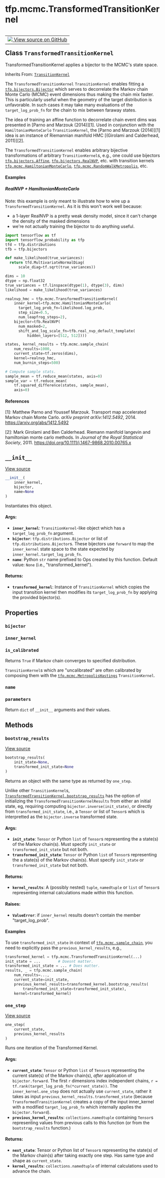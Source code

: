 <div itemscope itemtype="http://developers.google.com/ReferenceObject">
<meta itemprop="name" content="tfp.mcmc.TransformedTransitionKernel" />
<meta itemprop="path" content="Stable" />
<meta itemprop="property" content="bijector"/>
<meta itemprop="property" content="inner_kernel"/>
<meta itemprop="property" content="is_calibrated"/>
<meta itemprop="property" content="name"/>
<meta itemprop="property" content="parameters"/>
<meta itemprop="property" content="__init__"/>
<meta itemprop="property" content="bootstrap_results"/>
<meta itemprop="property" content="one_step"/>
</div>

# tfp.mcmc.TransformedTransitionKernel


<table class="tfo-notebook-buttons tfo-api" align="left">

<td>
  <a target="_blank" href="https://github.com/tensorflow/probability/blob/master/tensorflow_probability/python/mcmc/transformed_kernel.py">
    <img src="https://www.tensorflow.org/images/GitHub-Mark-32px.png" />
    View source on GitHub
  </a>
</td></table>



## Class `TransformedTransitionKernel`

TransformedTransitionKernel applies a bijector to the MCMC's state space.

Inherits From: [`TransitionKernel`](../../tfp/mcmc/TransitionKernel.md)

<!-- Placeholder for "Used in" -->

The `TransformedTransitionKernel` `TransitionKernel` enables fitting
a <a href="../../tfp/bijectors/Bijector.md"><code>tfp.bijectors.Bijector</code></a> which serves to decorrelate the Markov chain Monte
Carlo (MCMC) event dimensions thus making the chain mix faster. This is
particularly useful when the geometry of the target distribution is
unfavorable. In such cases it may take many evaluations of the
`target_log_prob_fn` for the chain to mix between faraway states.

The idea of training an affine function to decorrelate chain event dims was
presented in [Parno and Marzouk (2014)][1]. Used in conjunction with the
`HamiltonianMonteCarlo` `TransitionKernel`, the [Parno and Marzouk (2014)][1]
idea is an instance of Riemannian manifold HMC [(Girolami and Calderhead,
2011)][2].

The `TransformedTransitionKernel` enables arbitrary bijective transformations
of arbitrary `TransitionKernel`s, e.g., one could use bijectors
<a href="../../tfp/bijectors/Affine.md"><code>tfp.bijectors.Affine</code></a>, <a href="../../tfp/bijectors/RealNVP.md"><code>tfp.bijectors.RealNVP</code></a>, etc. with transition kernels
<a href="../../tfp/mcmc/HamiltonianMonteCarlo.md"><code>tfp.mcmc.HamiltonianMonteCarlo</code></a>, <a href="../../tfp/mcmc/RandomWalkMetropolis.md"><code>tfp.mcmc.RandomWalkMetropolis</code></a>,
etc.

#### Examples

##### RealNVP + HamiltonianMonteCarlo

Note: this example is only meant to illustrate how to wire up a
`TransformedTransitionKernel`. As it is this won't work well because:
* a 1-layer RealNVP is a pretty weak density model, since it can't change the
density of the masked dimensions
* we're not actually training the bijector to do anything useful.

```python
import tensorflow as tf
import tensorflow_probability as tfp
tfd = tfp.distributions
tfb = tfp.bijectors

def make_likelihood(true_variances):
  return tfd.MultivariateNormalDiag(
      scale_diag=tf.sqrt(true_variances))

dims = 10
dtype = np.float32
true_variances = tf.linspace(dtype(1), dtype(3), dims)
likelihood = make_likelihood(true_variances)

realnvp_hmc = tfp.mcmc.TransformedTransitionKernel(
    inner_kernel=tfp.mcmc.HamiltonianMonteCarlo(
      target_log_prob_fn=likelihood.log_prob,
      step_size=0.5,
      num_leapfrog_steps=2),
    bijector=tfb.RealNVP(
      num_masked=2,
      shift_and_log_scale_fn=tfb.real_nvp_default_template(
          hidden_layers=[512, 512])))

states, kernel_results = tfp.mcmc.sample_chain(
    num_results=1000,
    current_state=tf.zeros(dims),
    kernel=realnvp_hmc,
    num_burnin_steps=500)

# Compute sample stats.
sample_mean = tf.reduce_mean(states, axis=0)
sample_var = tf.reduce_mean(
    tf.squared_difference(states, sample_mean),
    axis=0)
```

#### References

[1]: Matthew Parno and Youssef Marzouk. Transport map accelerated Markov chain
     Monte Carlo. _arXiv preprint arXiv:1412.5492_, 2014.
     https://arxiv.org/abs/1412.5492

[2]: Mark Girolami and Ben Calderhead. Riemann manifold langevin and
     hamiltonian monte carlo methods. In _Journal of the Royal Statistical
     Society_, 2011. https://doi.org/10.1111/j.1467-9868.2010.00765.x

<h2 id="__init__"><code>__init__</code></h2>

<a target="_blank" href="https://github.com/tensorflow/probability/blob/master/tensorflow_probability/python/mcmc/transformed_kernel.py">View source</a>

``` python
__init__(
    inner_kernel,
    bijector,
    name=None
)
```

Instantiates this object.


#### Args:


* <b>`inner_kernel`</b>: `TransitionKernel`-like object which has a
  `target_log_prob_fn` argument.
* <b>`bijector`</b>: `tfp.distributions.Bijector` or list of
  `tfp.distributions.Bijector`s. These bijectors use `forward` to map the
  `inner_kernel` state space to the state expected by
  `inner_kernel.target_log_prob_fn`.
* <b>`name`</b>: Python `str` name prefixed to Ops created by this function.
  Default value: `None` (i.e., "transformed_kernel").


#### Returns:


* <b>`transformed_kernel`</b>: Instance of `TransitionKernel` which copies the input
  transition kernel then modifies its `target_log_prob_fn` by applying the
  provided bijector(s).



## Properties

<h3 id="bijector"><code>bijector</code></h3>




<h3 id="inner_kernel"><code>inner_kernel</code></h3>




<h3 id="is_calibrated"><code>is_calibrated</code></h3>

Returns `True` if Markov chain converges to specified distribution.

`TransitionKernel`s which are "uncalibrated" are often calibrated by
composing them with the <a href="../../tfp/mcmc/MetropolisHastings.md"><code>tfp.mcmc.MetropolisHastings</code></a> `TransitionKernel`.

<h3 id="name"><code>name</code></h3>




<h3 id="parameters"><code>parameters</code></h3>

Return `dict` of ``__init__`` arguments and their values.




## Methods

<h3 id="bootstrap_results"><code>bootstrap_results</code></h3>

<a target="_blank" href="https://github.com/tensorflow/probability/blob/master/tensorflow_probability/python/mcmc/transformed_kernel.py">View source</a>

``` python
bootstrap_results(
    init_state=None,
    transformed_init_state=None
)
```

Returns an object with the same type as returned by `one_step`.

Unlike other `TransitionKernel`s,
<a href="../../tfp/mcmc/TransformedTransitionKernel.md#bootstrap_results"><code>TransformedTransitionKernel.bootstrap_results</code></a> has the option of
initializing the `TransformedTransitionKernelResults` from either an initial
state, eg, requiring computing `bijector.inverse(init_state)`, or
directly from `transformed_init_state`, i.e., a `Tensor` or list
of `Tensor`s which is interpretted as the `bijector.inverse`
transformed state.

#### Args:


* <b>`init_state`</b>: `Tensor` or Python `list` of `Tensor`s representing the a
  state(s) of the Markov chain(s). Must specify `init_state` or
  `transformed_init_state` but not both.
* <b>`transformed_init_state`</b>: `Tensor` or Python `list` of `Tensor`s
  representing the a state(s) of the Markov chain(s). Must specify
  `init_state` or `transformed_init_state` but not both.


#### Returns:


* <b>`kernel_results`</b>: A (possibly nested) `tuple`, `namedtuple` or `list` of
  `Tensor`s representing internal calculations made within this function.


#### Raises:


* <b>`ValueError`</b>: if `inner_kernel` results doesn't contain the member
  "target_log_prob".

#### Examples

To use `transformed_init_state` in context of
<a href="../../tfp/mcmc/sample_chain.md"><code>tfp.mcmc.sample_chain</code></a>, you need to explicitly pass the
`previous_kernel_results`, e.g.,

```python
transformed_kernel = tfp.mcmc.TransformedTransitionKernel(...)
init_state = ...        # Doesnt matter.
transformed_init_state = ... # Does matter.
results, _ = tfp.mcmc.sample_chain(
    num_results=...,
    current_state=init_state,
    previous_kernel_results=transformed_kernel.bootstrap_results(
        transformed_init_state=transformed_init_state),
    kernel=transformed_kernel)
```

<h3 id="one_step"><code>one_step</code></h3>

<a target="_blank" href="https://github.com/tensorflow/probability/blob/master/tensorflow_probability/python/mcmc/transformed_kernel.py">View source</a>

``` python
one_step(
    current_state,
    previous_kernel_results
)
```

Runs one iteration of the Transformed Kernel.


#### Args:


* <b>`current_state`</b>: `Tensor` or Python `list` of `Tensor`s
  representing the current state(s) of the Markov chain(s),
  _after_ application of `bijector.forward`. The first `r`
  dimensions index independent chains,
  `r = tf.rank(target_log_prob_fn(*current_state))`. The
  `inner_kernel.one_step` does not actually use `current_state`,
  rather it takes as input
  `previous_kernel_results.transformed_state` (because
  `TransformedTransitionKernel` creates a copy of the input
  inner_kernel with a modified `target_log_prob_fn` which
  internally applies the `bijector.forward`).
* <b>`previous_kernel_results`</b>: `collections.namedtuple` containing `Tensor`s
  representing values from previous calls to this function (or from the
  `bootstrap_results` function.)


#### Returns:


* <b>`next_state`</b>: Tensor or Python list of `Tensor`s representing the state(s)
  of the Markov chain(s) after taking exactly one step. Has same type and
  shape as `current_state`.
* <b>`kernel_results`</b>: `collections.namedtuple` of internal calculations used to
  advance the chain.



